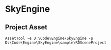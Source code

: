 # SkyEngine

## Project Asset
```shell
AssetTool -e D:\Code\Engine\SkyEngine -p D:\Code\Engine\SkyEngine\sample\RDSceneProject
```